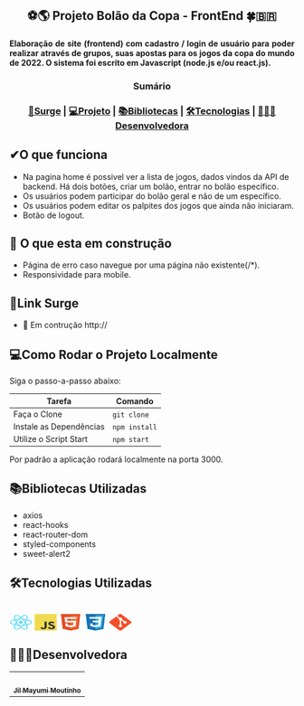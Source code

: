 <h2 align="center"> ⚽🌎 Projeto Bolão da Copa - FrontEnd 🍀🇧🇷 </h2>

<h4 align="justify">
Elaboração de site (frontend) com cadastro / login de usuário para poder realizar através de grupos, suas apostas para os jogos da copa do mundo de 2022. 
O sistema foi escrito em Javascript (node.js e/ou react.js).
<h4/>

<h3 align="center"> Sumário </h3>

<h3 align="center">

[🔗Surge](#link-surge) | [💻Projeto](#💻como-rodar-o-projeto-localmente) | [📚Bibliotecas](#bibliotecas-utilizadas) | [🛠️Tecnologias](#tecnologias-utilizadas) | [👩🏻‍💻Desenvolvedora](#desenvolvedora) 

</h3>

## ✔O que funciona

  - Na pagina home é possivel ver a lista de jogos, dados vindos da API de backend. Há dois botões, criar um bolão, entrar no bolão específico.
  - Os usuários podem participar do bolão geral e não de um específico.
  - Os usuários podem editar os palpites dos jogos que ainda não iniciaram.
  - Botão de logout.

## 🚧 O que esta em construção

  - Página de erro caso navegue por uma página não existente(/*).
  - Responsividade para mobile.

## 🔗Link Surge

- 🚧 Em contrução http://

## 💻Como Rodar o Projeto Localmente

Siga o passo-a-passo abaixo:

| Tarefa                  | Comando       |
| ----------------------- | ------------- |
| Faça o Clone            | `git clone`   |
| Instale as Dependências | `npm install` |
| Utilize o Script Start  | `npm start`   |

Por padrão a aplicação rodará localmente na porta 3000.

## 📚Bibliotecas Utilizadas

- axios
- react-hooks
- react-router-dom
- styled-components
- sweet-alert2

## 🛠Tecnologias Utilizadas

 <div style="display: inline_block"><br>
  <img align="center" alt="React" height="30" width="40" src="https://raw.githubusercontent.com/devicons/devicon/master/icons/react/react-original.svg">
  <img align="center" alt="JavaScript" height="30" width="40" src="https://github.com/devicons/devicon/blob/master/icons/javascript/javascript-original.svg">
  <img align="center" alt="HTML" height="30" width="40" src="https://raw.githubusercontent.com/devicons/devicon/master/icons/html5/html5-original.svg">
  <img align="center" alt="CSS" height="30" width="40" src="https://raw.githubusercontent.com/devicons/devicon/master/icons/css3/css3-original.svg">
  <img align="center" alt="Git" height="30" width="40" src="https://raw.githubusercontent.com/devicons/devicon/master/icons/git/git-original.svg"> 
</div>

<h2 align="center">

## 👩🏻‍💻Desenvolvedora

</h2>
<table align="center">
  <tr>
    <td align="center"><a href="https://github.com/JilMayumiMoutinho"><img style="border-radius: 50%;" src="https://avatars.githubusercontent.com/u/104766367?v=4" width="100px;" alt=""/><br /><sub><b>Jil Mayumi Moutinho</b></sub></a>
  </td> 
  </tr>
</table>
